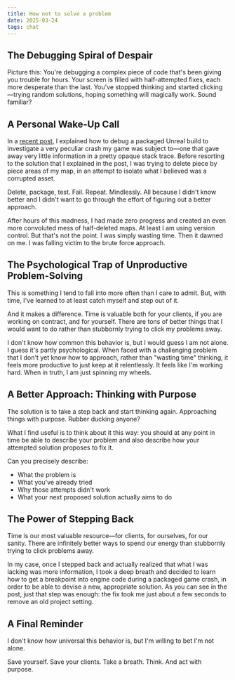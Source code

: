 ```yaml
---
title: How not to solve a problem
date: 2025-03-24
tags: chat
---
```



## The Debugging Spiral of Despair

Picture this: You're debugging a complex piece of code that's been giving you trouble for hours. Your screen is filled with half-attempted fixes, each more desperate than the last. You've stopped thinking and started clicking—trying random solutions, hoping something will magically work. Sound familiar?

## A Personal Wake-Up Call

In a [recent post](/blog/unreal-debug), I explained how to debug a packaged Unreal build to investigate a very peculiar crash my game was subject to—one that gave away very little information in a pretty opaque stack trace. Before resorting to the solution that I explained in the post, I was trying to delete piece by piece areas of my map, in an attempt to isolate what I believed was a corrupted asset.

Delete, package, test. Fail. Repeat. Mindlessly. All because I didn't know better and I didn't want to go through the effort of figuring out a better approach.

After hours of this madness, I had made zero progress and created an even more convoluted mess of half-deleted maps. At least I am using version control. But that's not the point. I was simply wasting time. Then it dawned on me. I was falling victim to the brute force approach.

## The Psychological Trap of Unproductive Problem-Solving

This is something I tend to fall into more often than I care to admit. But, with time, I've learned to at least catch myself and step out of it.

And it makes a difference. Time is valuable both for your clients, if you are working on contract, and for yourself. There are tons of better things that I would want to do rather than stubbornly trying to click my problems away.

I don't know how common this behavior is, but I would guess I am not alone. I guess it's partly psychological. When faced with a challenging problem that I don't yet know how to approach, rather than "wasting time" thinking, it feels more productive to just keep at it relentlessly. It feels like I'm working hard. When in truth, I am just spinning my wheels.

## A Better Approach: Thinking with Purpose

The solution is to take a step back and start thinking again. Approaching things with purpose. Rubber ducking anyone?

What I find useful is to think about it this way: you should at any point in time be able to describe your problem and also describe how your attempted solution proposes to fix it.

Can you precisely describe:
* What the problem is
* What you've already tried
* Why those attempts didn't work
* What your next proposed solution actually aims to do

## The Power of Stepping Back

Time is our most valuable resource—for clients, for ourselves, for our sanity. There are infinitely better ways to spend our energy than stubbornly trying to click problems away.

In my case, once I stepped back and actually realized that what I was lacking was more information, I took a deep breath and decided to learn how to get a breakpoint into engine code during a packaged game crash, in order to be able to devise a new, appropriate solution. As you can see in the post, just that step was enough: the fix took me just about a few seconds to remove an old project setting.

## A Final Reminder

I don't know how universal this behavior is, but I'm willing to bet I'm not alone.

Save yourself. Save your clients. Take a breath. Think. And act with purpose.